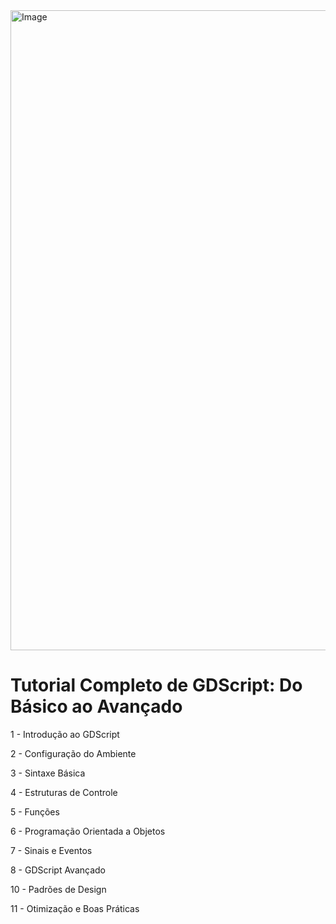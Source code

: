 <img width="1024" height="1024" alt="Image" src="https://github.com/user-attachments/assets/b2c5e4ff-36a9-424c-8711-a8904581d9b6" />

# Tutorial Completo de GDScript: Do Básico ao Avançado

1 - Introdução ao GDScript

2 - Configuração do Ambiente

3 - Sintaxe Básica

4 - Estruturas de Controle

5 - Funções

6 - Programação Orientada a Objetos

7 - Sinais e Eventos

8 - GDScript Avançado

10 - Padrões de Design

11 - Otimização e Boas Práticas
